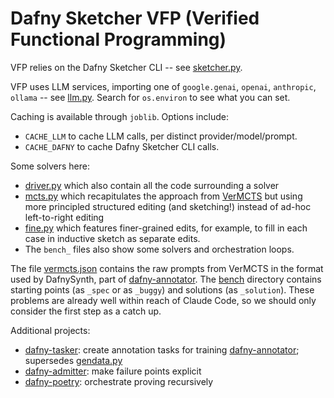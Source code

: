 # Dafny Sketcher VFP (Verified Functional Programming)

VFP relies on the Dafny Sketcher CLI -- see [sketcher.py](sketcher.py).

VFP uses LLM services, importing one of `google.genai`, `openai`, `anthropic`, `ollama` -- see [llm.py](llm.py). Search for `os.environ` to see what you can set.

Caching is available through `joblib`. Options include:
- `CACHE_LLM` to cache LLM calls, per distinct provider/model/prompt.
- `CACHE_DAFNY` to cache Dafny Sketcher CLI calls.

Some solvers here:
- [driver.py](driver.py) which also contain all the code surrounding a solver
- [mcts.py](mcts.py) which recapitulates the approach from [VerMCTS](https://github.com/namin/llm-verified-with-monte-carlo-tree-search) but using more principled structured editing (and sketching!) instead of ad-hoc left-to-right editing
- [fine.py](fine.py) which features finer-grained edits, for example, to fill in each case in inductive sketch as separate edits.
- The `bench_` files also show some solvers and orchestration loops.

The file [vermcts.json](vermcts.json) contains the raw prompts from VerMCTS in the format used by DafnySynth, part of [dafny-annotator](https://github.com/metareflection/dafny-annotator).
The [bench](bench) directory contains starting points (as `_spec` or as `_buggy`) and solutions (as `_solution`).
These problems are already well within reach of Claude Code, so we should only consider the first step as a catch up.

Additional projects:
- [dafny-tasker](https://github.com/metareflection/dafny-tasker): create annotation tasks for training [dafny-annotator](https://github.com/metareflection/dafny-tasker); supersedes [gendata.py](gendata.py)
- [dafny-admitter](https://github.com/metareflection/dafny-admitter): make failure points explicit
- [dafny-poetry](https://github.com/metareflection/dafny-poetry): orchestrate proving recursively
